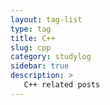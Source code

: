 ```yaml
---
layout: tag-list
type: tag
title: C++
slug: cpp
category: studylog
sidebar: true
description: >
   C++ related posts
---
```

